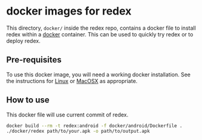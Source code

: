 # docker images for redex

This directory, `docker/` inside the redex repo,
contains a docker file to install redex within a
[docker](https://www.docker.com/) container. This can be used to
quickly try redex or to deploy redex.


## Pre-requisites

To use this docker image, you will need a working docker
installation. See the instructions for
[Linux](http://docs.docker.com/linux/step_one/) or
[MacOSX](http://docs.docker.com/mac/step_one/) as appropriate.


## How to use

This docker file will use current commit of redex.

```sh
docker build --rm -t redex:android -f docker/android/Dockerfile .
./docker/redex path/to/your.apk -o path/to/output.apk
```
